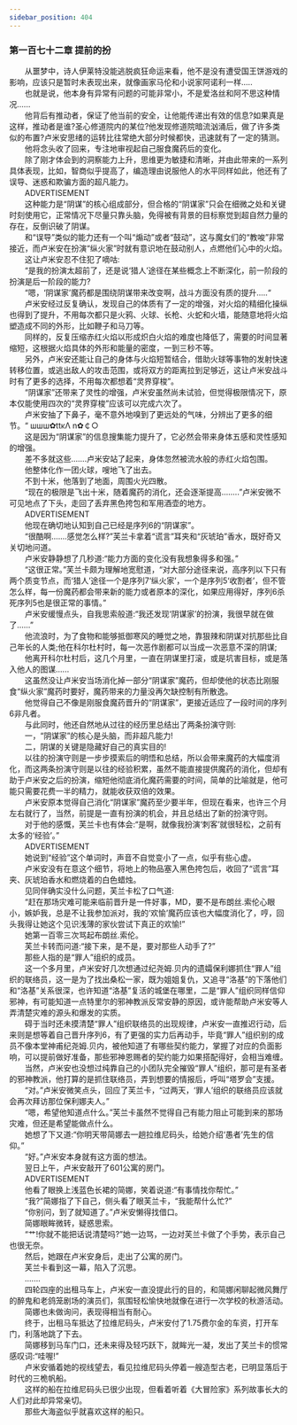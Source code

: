 ```yaml
---
sidebar_position: 404
---
```

### 第一百七十二章 提前的扮  


　　从噩梦中，诗人伊莱特没能逃脱疯狂命运来看，他不是没有遭受国王饼游戏的影响，应该只是暂时未表现出来，就像画家马伦和小说家阿诺利一样.....  
　　也就是说，他本身有异常有问题的可能非常小，不是爱洛丝和阿不思这种情况......  
　　他背后有推动者，保证了他当前的安全，让他能传递出有效的信息?如果真是这样，推动者是谁?圣心修道院内的某位?他发现修道院暗流汹涌后，做了许多类似的布置?卢米安思绪的运转比往常绝大部分时候都快，迅速就有了一定的猜测。  
　　他将念头收了回来，专注地审视起自己服食魔药后的变化。  
　　除了刚才体会到的洞察能力上升，思维更为敏捷和清晰，并由此带来的一系列具体表现，比如，智商似乎提高了，编造理由说服他人的水平同样如此，他还有了误导、迷惑和欺骗方面的超凡能力。  
　　ADVERTISEMENT  
　　这种能力是“阴谋”的核心组成部分，但合格的“阴谋家”只会在细微之处和关键时刻使用它，正常情况下尽量只靠头脑，免得被有背景的目标察觉到超自然力量的存在，反倒识破了阴谋。  
　　和“误导”类似的能力还有一个叫“煽动”或者“鼓动”，这与魔女们的“教唆”非常接近，而卢米安在扮演“纵火家”时就有意识地在鼓动别人，点燃他们心中的火焰。  
　　这让卢米安忍不住犯了嘀咕:  
　　“是我的扮演太超前了，还是说‘猎人’途径在某些概念上不断深化，前一阶段的扮演是后一阶段的能力?  
　　“嗯，‘阴谋家’魔药都是围绕阴谋带来改变啊，战斗方面没有质的提升.....“  
　　卢米安经过反复确认，发现自己的体质有了一定的增强，对火焰的精细化操纵也得到了提升，不用每次都只是火鸦、火球、长枪、火蛇和火墙，能随意地将火焰塑造成不同的外形，比如鞭子和马刀等。  
　　同样的，反复压缩赤红火焰以形成炽白火焰的难度也降低了，需要的时间显著缩短，这根据火焰具体的外形和能量的密度，一到三秒不等。  
　　另外，卢米安还能让自己的身体与火焰短暂结合，借助火球等事物的发射快速转移位置，或逃出敌人的攻击范围，或将双方的距离拉到足够近，这让卢米安战斗时有了更多的选择，不用每次都想着“灵界穿梭”。  
　　“阴谋家”还带来了灵性的增强，卢米安虽然尚未试验，但觉得极限情况下，原本仅能使用四次的“灵界穿梭”应该可以完成六次了。  
　　卢米安抽了下鼻子，毫不意外地嗅到了更远处的气味，分辨出了更多的细节。“ шшш✿ttκΛ n✿￠○  
　　这是因为“阴谋家”的信息搜集能力提升了，它必然会带来身体五感和灵性感知的增强。  
　　差不多就这些…….卢米安站了起来，身体忽然被流水般的赤红火焰包围。  
　　他整体化作一团火球，嗖地飞了出去。  
　　不到十米，他落到了地面，周围火光四散。  
　　“现在的极限是飞出十米，随着魔药的消化，还会逐渐提高....….”卢米安微不可见地点了下头，走回了丢弃黑色挎包和军用酒壶的地方。  
　　ADVERTISEMENT  
　　他现在确切地认知到自己已经是序列6的“阴谋家”。  
　　“很酷啊.……感觉怎么样?”芙兰卡拿着“谎言”耳夹和“灰琥珀”香水，既好奇又关切地问道。  
　　卢米安静静想了几秒道:“能力方面的变化没有我想象得多和强。”  
　　“这很正常。”芙兰卡颇为理解地宽慰道，“对大部分途径来说，高序列以下只有两个质变节点，而‘猎人’途径一个是序列7‘纵火家’，一个是序列5‘收割者’，但不管怎么样，每一份魔药都会带来新的能力或者原本的深化，如果应用得好，序列6杀死序列5也是很正常的事情。”  
　　卢米安缓慢点头，自我思索般道:“我还发现‘阴谋家’的扮演，我很早就在做了……”  
　　他流浪时，为了食物和能够抵御寒风的睡觉之地，靠狠辣和阴谋对抗那些比自己年长的人类;他在科尔杜村时，每一次恶作剧都可以当成一次恶意不深的阴谋;  
　　他离开科尔杜村后，这几个月里，一直在阴谋里打滚，或是坑害目标，或是落入他人的图谋......  
　　这虽然没让卢米安当场消化掉一部分“阴谋家”魔药，但却使他的状态比刚服食“纵火家”魔药时要好，魔药带来的力量没再欠缺控制有所散逸。  
　　他觉得自己不像是刚服食魔药晋升的“阴谋家”，更接近适应了一段时间的序列6非凡者。  
　　与此同时，他还自然地从过往的经历里总结出了两条扮演守则:  
　　一，“阴谋家”的核心是头脑，而非超凡能力!  
　　二，阴谋的关键是隐藏好自己的真实目的!  
　　以往的扮演守则是一步步摸索后的明悟和总结，所以会带来魔药的大幅度消化，而这两条扮演守则是以往的经验积累，虽然不能直接提供魔药的消化，但却有助于卢米安之后的扮演，缩短他彻底消化魔药需要的时间，简单的比喻就是，他可能只需要花费一半的精力，就能收获双倍的效果。  
　　卢米安原本觉得自己消化“阴谋家”魔药至少要半年，但现在看来，也许三个月左右就行了，当然，前提是一直有扮演的机会，并且总结出了新的扮演守则。  
　　对于他的感慨，芙兰卡也有体会:“是啊，就像我扮演‘刺客’就很轻松，之前有太多的‘经验’。”  
　　ADVERTISEMENT  
　　她说到“经验”这个单词时，声音不自觉变小了一点，似乎有些心虚。  
　　卢米安没有在意这个细节，将地上的物品塞入黑色挎包后，收回了“谎言”耳夹、灰琥珀香水和燃烧着的白色蜡烛。  
　　见同伴确实没什么问题，芙兰卡松了口气道:  
　　“赶在那场灾难可能来临前晋升是一件好事，MD，要不是布朗丝.索伦心眼小，嫉妒我，总是不让我参加派对，我的‘欢愉’魔药应该也大幅度消化了，哼，回头我得让她这个见识浅薄的家伙尝试下真正的欢愉!”  
　　她第一百零三次骂起布朗丝.索伦。  
　　芙兰卡转而问道:“接下来，是不是，要对那些人动手了?”  
　　那些人指的是“罪人”组织的成员。  
　　这一个多月里，卢米安好几次想通过纪尧姆.贝内的遗孀保利娜抓住“罪人”组织的联络员，这一是为了找出桑松一家，既为姐姐复仇，又追寻“洛基”的下落他们和“洛基”关系很深，也许知道“洛基”复活的城堡在哪里，二是“罪人”组织同样信仰邪神，有可能知道一点特里尔的邪神教派反常安静的原因，或许能帮助卢米安等人弄清楚灾难的源头和爆发的实质。  
　　碍于当时还未摸清楚“罪人”组织联络员的出现规律，卢米安一直推迟行动，后来则是想等着自己晋升序列6，有了更强的实力后再动手，毕竟“罪人”组织别的成员不像本堂神甫纪尧姆.贝内，被他知道了有哪些契约能力，掌握了对应的负面影响，可以提前做好准备，那些邪神恩赐者的契约能力如果搭配得好，会相当难缠。  
　　当然，卢米安也没想过纯靠自己的小团队完全摧毁“罪人”组织，那可是有圣者的邪神教派，他打算的是抓住联络员，弄到想要的情报后，呼叫“塔罗会”支援。  
　　“对。”卢米安微笑点头，回应了芙兰卡，“过两天，‘罪人’组织的联络员应该就会再次拜访那位保利娜夫人。”  
　　“嗯，希望他知道点什么。”芙兰卡虽然不觉得自己有能力阻止可能到来的那场灾难，但还是希望能做点什么。  
　　她想了下又道:“你明天带简娜去一趟拉维尼码头，给她介绍‘愚者’先生的信仰。”  
　　“好。”卢米安本身就有这方面的想法。  
　　翌日上午，卢米安敲开了601公寓的房门。  
　　ADVERTISEMENT  
　　他看了眼换上浅蓝色长裙的简娜，笑着说道:“有事情找你帮忙。”  
　　“我?”简娜指了下自己，侧头看了眼芙兰卡，“我能帮什么忙?”  
　　“你别问，到了就知道了。”卢米安懒得找借口。  
　　简娜眼眸微转，疑惑思索。  
　　“艹!你就不能把话说清楚吗?”她一边骂，一边对芙兰卡做了个手势，表示自己也很无奈。  
　　然后，她跟在卢米安身后，走出了公寓的房门。  
　　芙兰卡看到这一幕，陷入了沉思。  
　　.......  
　　四轮四座的出租马车上，卢米安一直没提此行的目的，和简娜闲聊起微风舞厅的醉鬼和老鸽笼剧场的演员们，氛围轻松愉快地就像在进行一次学校的秋游活动。  
　　简娜也未做询问，表现得相当有耐心。  
　　终于，出租马车抵达了拉维尼码头，卢米安付了1.75费尔金的车资，打开车门，利落地跳了下去。  
　　简娜移到马车门口，还未来得及轻巧跃下，就眸光一凝，发出了芙兰卡的惯常感叹词:“哇喔!”  
　　卢米安循着她的视线望去，看见拉维尼码头停着一艘造型古老，已明显落后于时代的三桅帆船。  
　　这样的船在拉维尼码头已很少出现，但看着听着《大冒险家》系列故事长大的人们对此却异常亲切。  
　　那些大海盗似乎就喜欢这样的船只。  
